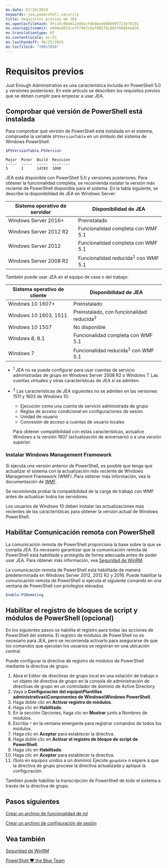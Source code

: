 ```yaml
---
ms.date: 07/10/2019
keywords: jea,powershell,security
title: Requisitos previos de JEA
ms.openlocfilehash: 8fca5c068412e86acfdb8bed400699f721b76191
ms.sourcegitcommit: e894ed833cef57967cdaf002f8c883f66864e836
ms.translationtype: HT
ms.contentlocale: es-ES
ms.lasthandoff: 08/25/2019
ms.locfileid: "70017816"
---
```

# <a name="prerequisites"></a>Requisitos previos

Just Enough Administration es una característica incluida en PowerShell 5.0 y versiones posteriores. En este artículo se describen los requisitos previos que se deben cumplir para empezar a usar JEA.


## <a name="check-which-version-of-powershell-is-installed"></a>Comprobar qué versión de PowerShell está instalada

Para comprobar qué versión de PowerShell está instalada en el sistema, compruebe la variable `$PSVersionTable` en un símbolo del sistema de Windows PowerShell.

```powershell
$PSVersionTable.PSVersion
```

```Output
Major  Minor  Build  Revision
-----  -----  -----  --------
5      1      14393  1000
```

JEA está disponible con PowerShell 5.0 y versiones posteriores. Para obtener la funcionalidad completa, se recomienda instalar la versión más reciente de PowerShell disponible para el sistema. En la tabla siguiente, se describe la disponibilidad de JEA en Windows Server:

| Sistema operativo de servidor |                Disponibilidad de JEA                |
| ----------------------- | ---------------------------------------------- |
| Windows Server 2016+    | Preinstalado                                   |
| Windows Server 2012 R2  | Funcionalidad completa con WMF 5.1                |
| Windows Server 2012     | Funcionalidad completa con WMF 5.1                |
| Windows Server 2008 R2  | Funcionalidad reducida<sup>1</sup> con WMF 5.1 |

También puede usar JEA en el equipo de casa o del trabajo:

| Sistema operativo de cliente |                   Disponibilidad de JEA                   |
| ----------------------- | ---------------------------------------------------- |
| Windows 10 1607+        | Preinstalado                                         |
| Windows 10 1603, 1511   | Preinstalado, con funcionalidad reducida<sup>2</sup> |
| Windows 10 1507         | No disponible                                        |
| Windows 8, 8.1          | Funcionalidad completa con WMF 5.1                      |
| Windows 7               | Funcionalidad reducida<sup>1</sup> con WMF 5.1       |

- <sup>1</sup> JEA no se puede configurar para usar cuentas de servicio administradas de grupo en Windows Server 2008 R2 o Windows 7. Las cuentas virtuales y otras características de JEA *sí* se admiten.

- <sup>2</sup> Las características de JEA siguientes no se admiten en las versiones 1511 y 1603 de Windows 10:

  - Ejecución como una cuenta de servicio administrada de grupo
  - Reglas de acceso condicional en configuraciones de sesión
  - Unidad de usuario
  - Concesión de acceso a cuentas de usuario locales

  Para obtener compatibilidad con estas características, actualice Windows a la versión 1607 (actualización de aniversario) o a una versión superior.

### <a name="install-windows-management-framework"></a>Instalar Windows Management Framework

Si ejecuta una versión anterior de PowerShell, es posible que tenga que actualizar el sistema con la actualización más reciente de Windows Management Framework (WMF). Para obtener más información, vea la documentación de [WMF](/powershell/wmf/overview).

Se recomienda probar la compatibilidad de la carga de trabajo con WMF antes de actualizar todos los servidores.

Los usuarios de Windows 10 deben instalar las actualizaciones más recientes de las características para obtener la versión actual de Windows PowerShell.

## <a name="enable-powershell-remoting"></a>Habilitar Comunicación remota con PowerShell

La comunicación remota de PowerShell proporciona la base sobre la que se compila JEA. Es necesario garantizar que la comunicación remota de PowerShell está habilitada y protegida de forma adecuada antes de poder usar JEA. Para obtener más información, vea [Seguridad de WinRM](/powershell/scripting/learn/remoting/winrmsecurity).

La comunicación remota de PowerShell está habilitada de manera predeterminada en Windows Server 2012, 2012 R2 y 2016. Puede habilitar la comunicación remota de PowerShell si ejecuta el siguiente comando en una ventana de PowerShell con privilegios elevados.

```powershell
Enable-PSRemoting
```

## <a name="enable-powershell-module-and-script-block-logging-optional"></a>Habilitar el registro de bloques de script y módulos de PowerShell (opcional)

En los siguientes pasos se habilita el registro para todas las acciones de PowerShell del sistema. El registro de módulos de PowerShell no es necesario para JEA, pero se recomienda activarlo para asegurarse de que los comandos que ejecutan los usuarios se registran en una ubicación central.

Puede configurar la directiva de registro de módulos de PowerShell mediante la directiva de grupo.

1. Abra el Editor de directivas de grupo local en una estación de trabajo o un objeto de directiva de grupo en la consola de administración de directivas de grupo en un controlador de dominio de Active Directory.
2. Vaya a **Configuración del equipo\\Plantillas administrativas\\Componentes de Windows\\Windows PowerShell**.
3. Haga doble clic en **Activar registro de módulos**.
4. Haga clic en **Habilitado**.
5. En la sección Opciones, haga clic en **Mostrar** junto a Nombres de módulos.
6. Escriba `*` en la ventana emergente para registrar comandos de todos los módulos.
7. Haga clic en **Aceptar** para establecer la directiva.
8. Haga doble clic en **Activar el registro de bloque de script de PowerShell**.
9. Haga clic en **Habilitado**.
10. Haga clic en **Aceptar** para establecer la directiva.
11. (Solo en equipos unidos a un dominio) Ejecute `gpupdate` o espere a que la directiva de grupo procese la directiva actualizada y aplique la configuración.

También puede habilitar la transcripción de PowerShell de todo el sistema a través de la directiva de grupo.

## <a name="next-steps"></a>Pasos siguientes

[Crear un archivo de funcionalidad de rol](role-capabilities.md)

[Crear un archivo de configuración de sesión](session-configurations.md)

## <a name="see-also"></a>Vea también

[Seguridad de WinRM](/powershell/scripting/learn/remoting/winrmsecurity)

[PowerShell ♥ the Blue Team](https://devblogs.microsoft.com/powershell/powershell-the-blue-team/)
